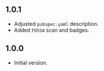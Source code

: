 ## 1.0.1

- Adjusted `pubspec.yaml` description.
- Added `FOSSA` scan and badges.

## 1.0.0

- Initial version.
